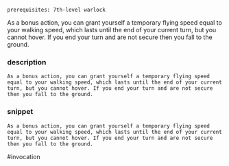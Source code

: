 `prerequisites: 7th-level warlock`

As a bonus action, you can grant yourself a temporary flying speed equal to your walking speed, which lasts until the end of your current turn, but you cannot hover. If you end your turn and are not secure then you fall to the ground.
### description
```
As a bonus action, you can grant yourself a temporary flying speed equal to your walking speed, which lasts until the end of your current turn, but you cannot hover. If you end your turn and are not secure then you fall to the ground.
```

### snippet
```
As a bonus action, you can grant yourself a temporary flying speed equal to your walking speed, which lasts until the end of your current turn, but you cannot hover. If you end your turn and are not secure then you fall to the ground.
```

#invocation
